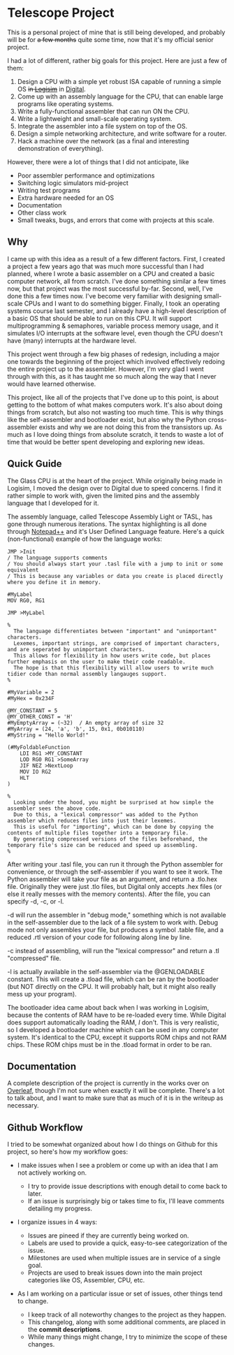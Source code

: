 # Telescope Project

This is a personal project of mine that is still being developed, and probably will be for ~~a few months~~ quite some time, now that it's my official senior project.

I had a lot of different, rather big goals for this project. Here are just a few of them:
1. Design a CPU with a simple yet robust ISA capable of running a simple OS ~~in [Logisim](https://www.cburch.com/logisim/)~~ in [Digital](https://github.com/hneemann/Digital).
2. Come up with an assembly language for the CPU, that can enable large programs like operating systems.
3. Write a fully-functional assembler that can run ON the CPU.
4. Write a lightweight and small-scale operating system.
5. Integrate the assembler into a file system on top of the OS.
6. Design a simple networking architecture, and write software for a router.
7. Hack a machine over the network (as a final and interesting demonstration of everything).

However, there were a lot of things that I did not anticipate, like
- Poor assembler performance and optimizations
- Switching logic simulators mid-project
- Writing test programs
- Extra hardware needed for an OS
- Documentation
- Other class work
- Small tweaks, bugs, and errors that come with projects at this scale.

## Why

I came up with this idea as a result of a few different factors. First, I created a project a few years ago that was much more successful than I had planned, where I wrote a basic assembler on a CPU and created a basic computer network, all from scratch. I've done something similar a few times now, but that project was the most successful by-far. Second, well, I've done this a few times now. I've become very familiar with designing small-scale CPUs and I want to do something bigger. Finally, I took an operating systems course last semester, and I already have a high-level description of a basic OS that should be able to run on this CPU. It will support multiprogramming & semaphores, variable process memory usage, and it simulates I/O interrupts at the software level, even though the CPU doesn't have (many) interrupts at the hardware level. 

This project went through a few big phases of redesign, including a major one towards the beginning of the project which involved effectively redoing the entire project up to the assembler. However, I'm very glad I went through with this, as it has taught me so much along the way that I never would have learned otherwise.

This project, like all of the projects that I've done up to this point, is about getting to the bottom of what makes computers work. It's also about doing things from scratch, but also not wasting too much time. This is why things like the self-assembler and bootloader exist, but also why the Python cross-assembler exists and why we are not doing this from the transistors up. As much as I love doing things from absolute scratch, it tends to waste a lot of time that would be better spent developing and exploring new ideas.

## Quick Guide

The Glass CPU is at the heart of the project. While originally being made in Logisim, I moved the design over to Digital due to speed concerns. I find it rather simple to work with, given the limited pins and the assembly language that I developed for it.

The assembly language, called Telescope Assembly Light or TASL, has gone through numerous iterations. The syntax highlighting is all done through [Notepad++](https://github.com/notepad-plus-plus/notepad-plus-plus) and it's User Defined Language feature. Here's a quick (non-functional) example of how the language works:
```
JMP >Init
/ The language supports comments
/ You should always start your .tasl file with a jump to init or some equivalent
/ This is because any variables or data you create is placed directly where you define it in memory.

#MyLabel
MOV RG0, RG1

JMP >MyLabel

% 
  The language differentiates between "important" and "unimportant" characters.
  Lexemes, important strings, are comprised of important characters, and are seperated by unimportant characters.
  This allows for flexibility in how users write code, but places further emphasis on the user to make their code readable.
  The hope is that this flexibility will allow users to write much tidier code than normal assembly langauges support.
% 

#MyVariable = 2
#MyHex = 0x234F

@MY_CONSTANT = 5
@MY_OTHER_CONST = 'H'
#MyEmptyArray = (~32)  / An empty array of size 32
#MyArray = (24, 'a', 'b', 15, 0x1, 0b010110)
#MyString = "Hello World!"

(#MyFoldableFunction
    LDI RG1 >MY_CONSTANT
    LOD RG0 RG1 >SomeArray
    JIF NEZ >NextLoop
    MOV IO RG2
    HLT
)

%
  Looking under the hood, you might be surprised at how simple the assembler sees the above code.
  Due to this, a "lexical compressor" was added to the Python assembler which reduces files into just their lexemes.
  This is useful for "importing", which can be done by copying the contents of multiple files together into a temporary file.
  By generating compressed versions of the files beforehand, the temporary file's size can be reduced and speed up assembling.
%
```

After writing your .tasl file, you can run it through the Python assembler for convenience, or through the self-assembler if you want to see it work. The Python assembler will take your file as an argument, and return a .tlo.hex file. Originally they were just .tlo files, but Digital only accepts .hex files (or else it really messes with the memory contents). After the file, you can specify -d, -c, or -l. 

-d will run the assembler in "debug mode," something which is not available in the self-assembler due to the lack of a file system to work with. Debug mode not only assembles your file, but produces a symbol .table file, and a reduced .rtl version of your code for following along line by line. 

-c instead of assembling, will run the "lexical compressor" and return a .tl "compressed" file.

-l is actually available in the self-assembler via the @GENLOADABLE constant. This will create a .tload file, which can be ran by the bootloader (but NOT directly on the CPU. It will probably halt, but it might also really mess up your program).

The bootloader idea came about back when I was working in Logisim, because the contents of RAM have to be re-loaded every time. While Digital does support automatically loading the RAM, _*I*_ don't. This is very realistic, so I developed a bootloader machine which can be used in any computer system. It's identical to the CPU, except it supports ROM chips and not RAM chips. These ROM chips must be in the .tload format in order to be ran.

## Documentation

A complete description of the project is currently in the works over on [Overleaf](https://www.overleaf.com/read/gyrcwfqhfsrf), though I'm not sure when exactly it will be complete. There's a lot to talk about, and I want to make sure that as much of it is in the writeup as necessary.

## Github Workflow

I tried to be somewhat organized about how I do things on Github for this project, so here's how my workflow goes:
- I make issues when I see a problem or come up with an idea that I am not actively working on.
  - I try to provide issue descriptions with enough detail to come back to later.
  - If an issue is surprisingly big or takes time to fix, I'll leave comments detailing my progress.

- I organize issues in 4 ways:
  - Issues are pineed if they are currently being worked on.
  - Labels are used to provide a quick, easy-to-see categorization of the issue.
  - Milestones are used when multiple issues are in service of a single goal.
  - Projects are used to break issues down into the main project categories like OS, Assembler, CPU, etc.

- As I am working on a particular issue or set of issues, other things tend to change.
  - I keep track of all noteworthy changes to the project as they happen.
  - This changelog, along with some additional comments, are placed in the **commit descriptions**.
  - While many things might change, I try to minimize the scope of these changes.


